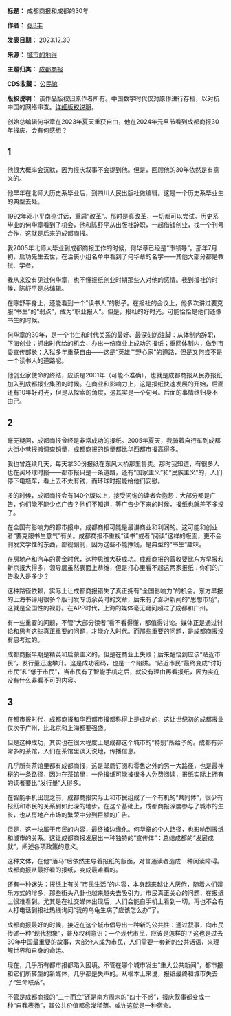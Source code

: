 

**标题：** 成都商报和成都的30年  

**作者：** [张3丰](https://chinadigitaltimes.net/space/张3丰)  

**发表日期：** 2023.12.30  

**来源：** [城市的地得](https://web.archive.org/web/https://mp.weixin.qq.com/s/Lq9_3DQmRLc-04x_set6tA)  

**主题归类：** [成都商报](https://chinadigitaltimes.net/space/成都商报)  

**CDS收藏：** [公民馆](https://chinadigitaltimes.net/space/%E5%85%AC%E6%B0%91%E9%A6%86)  

**版权说明：** 该作品版权归原作者所有。中国数字时代仅对原作进行存档，以对抗中国的网络审查。[详细版权说明](https://chinadigitaltimes.net/chinese/copyright)。


创始总编辑何华章在2023年夏天重获自由，他在2024年元旦节看到成都商报30年报庆，会有何感想？


1
-


他很大概率会沉默，因为报庆叙事不会提到他。但是，回顾他的30年依然是有意义的。‍‍‍‍‍‍‍‍‍‍‍‍‍‍‍‍‍‍‍‍


他早年在北师大历史系毕业后，到四川人民出版社做编辑。这是一个历史系毕业生的典型去处。


1992年邓小平南巡讲话，重启“改革”。那时是真改革，一切都可以尝试。历史系毕业的何华章看到了机会，他和陈舒平从出版社辞职，一起借钱创业，找一个刊号合作，这就是后来的成都商报。


我2005年北师大毕业到成都商报工作的时候，何华章已经是“市领导”。那年7月初，启功先生去世，在治丧小组名单中看到了何华章的名字——其他大部分都是教授、学者。


我从来没有见过何华章，也不懂报纸创业时期那些人对他的感情。我到报社的时候，陈舒平是总编辑。


在陈舒平身上，还能看到一个“读书人”的影子。在报社的会议上，他多次讲过要克服“书生”的“弱点”，成为“职业报人”。但是，报社的好时光，可能恰恰是他们还像书生的时候。


何华章的30年，是一个书生和时代关系的最好、最深刻的注脚：从体制内辞职，下海创业；抓出时代给的机会，办出一份商业上成功的报纸；重回体制内，做到市委宣传部长；入狱多年重获自由——这是“英雄”“野心家”的道路，但是又何尝不是一个读书人的道路呢。


他创业家使命的终结，应该是2001年（可能不准确），也就是成都商报从民办报纸加入到成都报业集团的时候。在商业和影响力上，这是报纸快速发展的开始，后面还有10年好时光，但是从探索的角度，这其实是一个句号。后面的事情终归身不由己。


2
-


毫无疑问，成都商报曾经是非常成功的报纸。2005年夏天，我骑着自行车到成都大街小巷报摊调查销量，成都商报的销量都比华西都市报高得多。


我也曾连续几天，每天拿30份报纸在东风大桥那里售卖。那时我知道，有很多人也在买环球时报——都市报只是一条道路，还有“国家主义”和“民族主义”的，人们停下电瓶车，看上去不太有钱，而环球时报能给他们安慰。


多的时候，成都商报会有140个版以上，接受问询的读者会抱怨：大部分都是广告，你们能不能少点广告？他们不知道，等广告少下来的时候，报纸也就差不多没了。


在全国有影响力的都市报中，成都商报可能是最讲商业和利润的。这可能和创业者“要克服书生意气”有关。成都商报不重视“读书”或者“阅读”这样的版面，更不会刊发文学性的东西，鄙视副刊，因为这些不能挣钱，是典型的“书生”趣味。


在房地产和汽车的黄金时代，这种思维大获成功。成都商报的营收要比东方早报和新京报大得多，领导层虽然表面上恭维，但是打心里看不起这两家报纸：你们的广告收入是多少？


这种路径依赖，实际上让成都商报错失了真正拥有“全国影响力”的机会。东方早报的上海书评用很多个版刊发专访余英时的文章，后来有了澎湃新闻的“思想市场”，这就是全国性的视野。在APP时代，上海的媒体毫无疑问超过了成都和广州。


有一些重要的问题，不管“大部分读者”看不看得懂，都值得讨论。媒体正是通过讨论和思考这些真正重要的问题，才能介入时代。而那些重要的问题，是成都商报没有思考过的。


成都商报早期是精英和启蒙主义的，但是在商业上失败；后来醒悟到应该“贴近市民”，发行量迅速攀升。这是成功密码，也是一个陷阱。“贴近市民”最终变成“讨好市民”和“低于市民”，当市民有了智能手机之后，就没有理由再看报纸，因为实在没有什么非看不可的内容。


3
-


在都市报时代，成都商报和华西都市报都称得上是成功的，这让世纪初的成都报业仅次于广州，比北京和上海都要强盛。


但是这种成功，其实也在很大程度上是成都这个城市的“特别”所给予的。成都有非常多的茶馆，人们在茶馆里谈天说地，传播信息。


几乎所有茶馆里都有成都商报，这是邮局订阅和零售之外的另一大路径，也是最神秘的一条路径，因为在茶馆里，一份报纸可能被很多人免费阅读，报纸实际上拥有的读者要比“发行量”大得多。


在智能手机出现之前，成都商报实际上和市民组成了一个有机的“共同体”，很少有报纸和市民的关系到如此深的地步。在这个基础上，成都商报深度参与了城市的生长，也从房地产市场的繁荣中分到巨额的广告。


但是，这一块属于市民的内容，最终被边缘化。何华章的个人路径，也影响到报纸和城市的关系。这让成都商报发展出一种独特的“宣传体”：总结成都的“发展成就”，阐述各项政策的意义。


这种文体，在他“落马”后依然主导着报纸的版面，对普通读者造成一种阅读障碍。成都商报从最好看的报纸，变成最难看的。


还有一种迷失：报纸上有关“市民生活”的内容，本身越来越让人厌倦，随着人们娱乐方式的增多，那些街头八卦也越来越失去吸引力。市民真正关心的问题，在报纸上很难看到。尤其是在社交媒体出现后，人们会能自手机上看到一切，再也不会有人打电话到报社热线询问“我的乌龟生病了应该怎么办”了。


成都商报最好的时候，接近在这个城市倡导出一种新的公共性：通过叙事，向市民传递一种“现代想象”，普及权利意识：一个现代市民，应该是怎样的？这也是过去30年中国最重要的故事，大部分人成为市民，人们需要一套新的公共话语，来理解世界和自身的命运。


现在，几乎所有都市报都陷入困境。不管在哪个城市发生“重大公共新闻”，都市报和它们所转型的新媒体，几乎都是失声的。从根本上来说，报纸最终和城市失去了“生命联系”。


不管是成都商报的“三十而立”还是南方周末的“四十不惑”，报庆叙事都变成一种“自我表扬”，其公共价值都愈发稀薄。或许这就是一种宿命。


